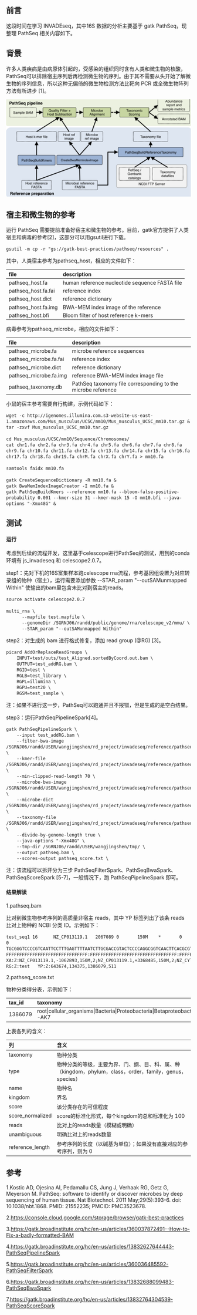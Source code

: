 ## 前言

这段时间在学习 INVADEseq，其中16S 数据的分析主要基于 gatk PathSeq，现整理 PathSeq 相关内容如下。


## 背景

许多人类疾病是由病原体引起的，受感染的组织同时含有人类和微生物的核酸，PathSeq可以排除宿主序列后再检测微生物的序列。由于其不需要从头开始了解微生物的序列信息，所以这种无偏倚的微生物检测方法比靶向 PCR 或全微生物阵列方法有所进步 [1]。

![image](https://github.com/wangjingshen/blog/blob/master/image/202406_PathSeq/PathSeq_pipeline.png)


## 宿主和微生物的参考

运行 PathSeq 需要提前准备好宿主和微生物的参考。目前，gatk官方提供了人类宿主和病毒的参考[2]，这部分可以用gsutil进行下载。
```
gsutil -m cp -r "gs://gatk-best-practices/pathseq/resources" .
```
其中，人类宿主参考为pathseq_host，相应的文件如下：

| file | description |
| :--- | :--- |
| pathseq_host.fa | human reference nucleotide sequence FASTA file | 
| pathseq_host.fa.fai | reference index | 
| pathseq_host.dict | reference dictionary |
| pathseq_host.fa.img | BWA-MEM index image of the reference |
| pathseq_host.bfi | Bloom filter of host reference k-mers |

病毒参考为pathseq_microbe，相应的文件如下：

| file | description |
| :--- | :--- |
| pathseq_microbe.fa | microbe reference sequences |
| pathseq_microbe.fa.fai | reference index |
| pathseq_microbe.dict | reference dictionary |
| pathseq_microbe.fa.img | reference BWA-MEM index image file |
| pathseq_taxonomy.db | PathSeq taxonomy file corresponding to the microbe reference |

小鼠的宿主参考需要自行构建，示例代码如下：

```
wget -c http://igenomes.illumina.com.s3-website-us-east-1.amazonaws.com/Mus_musculus/UCSC/mm10/Mus_musculus_UCSC_mm10.tar.gz &
tar -zxvf Mus_musculus_UCSC_mm10.tar.gz

cd Mus_musculus/UCSC/mm10/Sequence/Chromosomes/
cat chr1.fa chr2.fa chr3.fa chr4.fa chr5.fa chr6.fa chr7.fa chr8.fa chr9.fa chr10.fa chr11.fa chr12.fa chr13.fa chr14.fa chr15.fa chr16.fa chr17.fa chr18.fa chr19.fa chrM.fa chrX.fa chrY.fa > mm10.fa

samtools faidx mm10.fa

gatk CreateSequenceDictionary -R mm10.fa &
gatk BwaMemIndexImageCreator -I mm10.fa &
gatk PathSeqBuildKmers --reference mm10.fa --bloom-false-positive-probability 0.001 --kmer-size 31 --kmer-mask 15 -O mm10.bfi --java-options "-Xmx48G" &
```


## 测试

#### 运行

考虑到后续的流程开发，这里基于celescope进行PathSeq的测试，用到的conda环境有 js_invadeseq 和 celescope2.0.7。

step1：先对下机的16S富集样本跑celescope rna流程，参考基因组设置为对应转录组的物种（宿主），运行需要添加参数 --STAR_param "--outSAMunmapped Within" 使输出的bam里包含未比对到宿主的reads。

```
source activate celescope2.0.7

multi_rna \
      --mapfile test.mapfile \
      --genomeDir /SGRNJ06/randd/public/genome/rna/celescope_v2/mmu/ \
      --STAR_param "--outSAMunmapped Within"
```

step2：对生成的 bam 进行格式修复，添加 read group (@RG) [3]。

```
picard AddOrReplaceReadGroups \
    INPUT=test/outs/test_Aligned.sortedByCoord.out.bam \
    OUTPUT=test_addRG.bam \
    RGID=test \
    RGLB=test_library \
    RGPL=illumina \
    RGPU=test20 \
    RGSM=test_sample \
```
注：如果不进行这一步，PathSeq可以跑通并且不报错，但是生成的是空白结果。

step3：运行PathSeqPipelineSpark[4]。

```
gatk PathSeqPipelineSpark \
    --input test_addRG.bam \
    --filter-bwa-image /SGRNJ06/randd/USER/wangjingshen/rd_project/invadeseq/reference/pathseq_mm10/mm10.fa.img \
    --kmer-file /SGRNJ06/randd/USER/wangjingshen/rd_project/invadeseq/reference/pathseq_mm10/mm10.bfi \
    --min-clipped-read-length 70 \
    --microbe-bwa-image /SGRNJ06/randd/USER/wangjingshen/rd_project/invadeseq/reference/pathseq_microbe/pathseq_microbe.fa.img \
    --microbe-dict  /SGRNJ06/randd/USER/wangjingshen/rd_project/invadeseq/reference/pathseq_microbe/pathseq_microbe.dict \
    --taxonomy-file /SGRNJ06/randd/USER/wangjingshen/rd_project/invadeseq/reference/pathseq_microbe/pathseq_taxonomy.db \
    --divide-by-genome-length true \
    --java-options "-Xmx48G" \
    --tmp-dir /SGRNJ06/randd/USER/wangjingshen/tmp/ \
    --output pathseq.bam \
    --scores-output pathseq_score.txt \
```

注：该流程可以拆开分为三步 PathSeqFilterSpark、PathSeqBwaSpark、PathSeqScoreSpark [5-7]，一般情况下，跑 PathSeqPipelineSpark 即可。


#### 结果解读
1.pathseq.bam

比对到微生物参考序列的高质量非宿主 reads，其中 YP 标签列出了该条 reads 比对上物种的 NCBI 分类 ID。示例如下：

```
test_seq1 16      NZ_CP013119.1   2067089 0       150M    *       0       0       TGCGGGTCCCCGTCAATTCCTTTGAGTTTTAATCTTGCGACCGTACTCCCCAGGCGGTCAACTTCACGCGTTAGCTGCGCTACTAAGGCCTAACGGCCCCAACAGCTAGTTGACATCGTTTAGGGCGTGGACTCCCCGGGTATCTAATCA FFFFFFFFFFFFFFFFFFFFFFFFFFFFFFF:FFFFFFFFFFFFFFFFFFFFFFFFFFFFFFFFF:FFFFFFFFFFFFFFFFFFFFFFFFFFFFFFFFFFFFFF:FFFFFFFFFFFFF:FFFFFFFFFFFFFFFFFFFFFFFFFFFFFFF XA:Z:NZ_CP013119.1,-1062893,150M,2;NZ_CP013119.1,+3368485,150M,2;NZ_CYTB01000006.1,+988,150M,2;NZ_AVOG02000015.1,+1074,150M,2;NZ_CP019697.1,-1212093,150M,4;NZ_CP019697.1,-1217843,150M,4;NZ_CP019697.1,+2594601,150M,4;      RG:Z:test   YP:Z:643674,134375,1386079,511
```

2.pathseq_score.txt

物种分类得分表，示例如下：

| tax_id | taxonomy | type | name | kingdom | score | score_normalized | reads | unambiguous | reference_length |
| :--- | :--- | :--- | :--- | :--- | :--- | :--- | :--- | :--- | :--- |
| 1386079 | root\|cellular_organisms\|Bacteria\|Proteobacteria\|Betaproteobacteria\|Burkholderiales\|Alcaligenaceae\|Alcaligenes\|\Alcaligenes_sp._EGD-AK7 | species | Alcaligenes_sp._EGD-AK7 | Bacteria | 318.42560350276494 | 0.9995708564749053 | 5745 | 0 | 4276451 |

上表各列的含义：

| 列 | 含义 |
| :--- | :--- |
| taxonomy |物种分类 |
| type | 物种分类的等级，主要为界、门、纲、目、科、属、种（kingdom，phylum，class，order，family，genus，species）|
| name | 物种名 |
| kingdom | 界名 |
| score | 该分类存在的可信程度 |
| score_normalized | score的标准化形式，每个kingdom的总和标准化为 100 |
| reads | 比对上的reads数量（模糊或明确）|
| unambiguous | 明确比对上的reads数量 |
| reference_length | 参考序列的长度（以碱基为单位）；如果没有直接对应的参考序列，则为 0 |


## 参考

1.Kostic AD, Ojesina AI, Pedamallu CS, Jung J, Verhaak RG, Getz G, Meyerson M. PathSeq: software to identify or discover microbes by deep sequencing of human tissue. Nat Biotechnol. 2011 May;29(5):393-6. doi: 10.1038/nbt.1868. PMID: 21552235; PMCID: PMC3523678.

2.https://console.cloud.google.com/storage/browser/gatk-best-practices

3.https://gatk.broadinstitute.org/hc/en-us/articles/360037872491--How-to-Fix-a-badly-formatted-BAM

4.https://gatk.broadinstitute.org/hc/en-us/articles/13832627644443-PathSeqPipelineSpark

5.https://gatk.broadinstitute.org/hc/en-us/articles/360036485592-PathSeqFilterSpark

6.https://gatk.broadinstitute.org/hc/en-us/articles/13832688099483-PathSeqBwaSpark

7.https://gatk.broadinstitute.org/hc/en-us/articles/13832764304539-PathSeqScoreSpark